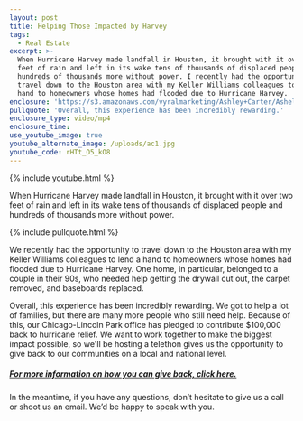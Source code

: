 ```yaml
---
layout: post
title: Helping Those Impacted by Harvey
tags:
  - Real Estate
excerpt: >-
  When Hurricane Harvey made landfall in Houston, it brought with it over two
  feet of rain and left in its wake tens of thousands of displaced people and
  hundreds of thousands more without power. I recently had the opportunity to
  travel down to the Houston area with my Keller Williams colleagues to lend a
  hand to homeowners whose homes had flooded due to Hurricane Harvey.
enclosure: 'https://s3.amazonaws.com/vyralmarketing/Ashley+Carter/Ashely+Carter.mp4'
pullquote: 'Overall, this experience has been incredibly rewarding.'
enclosure_type: video/mp4
enclosure_time:
use_youtube_image: true
youtube_alternate_image: /uploads/ac1.jpg
youtube_code: rHTt_O5_kO8
---
```



{% include youtube.html %}

When Hurricane Harvey made landfall in Houston, it brought with it over two feet of rain and left in its wake tens of thousands of displaced people and hundreds of thousands more without power.

{% include pullquote.html %}

We recently had the opportunity to travel down to the Houston area with my Keller Williams colleagues to lend a hand to homeowners whose homes had flooded due to Hurricane Harvey. One home, in particular, belonged to a couple in their 90s, who needed help getting the drywall cut out, the carpet removed, and baseboards replaced.

Overall, this experience has been incredibly rewarding. We got to help a lot of families, but there are many more people who still need help. Because of this, our Chicago-Lincoln Park office has pledged to contribute $100,000 back to hurricane relief. We want to work together to make the biggest impact possible, so we'll be hosting a telethon gives us the opportunity to give back to our communities on a local and national level.

##### **[For more information on how you can give back, click here.](https://www.reliefnow.info/)**

In the meantime, if you have any questions, don’t hesitate to give us a call or shoot us an email. We’d be happy to speak with you.